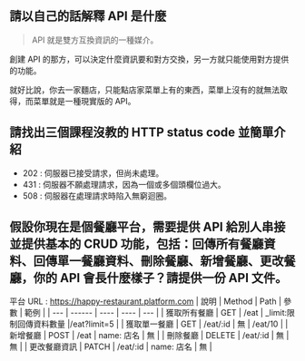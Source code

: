 ## 請以自己的話解釋 API 是什麼
> API 就是雙方互換資訊的一種媒介。

創建 API 的那方，可以決定什麼資訊要和對方交換，另一方就只能使用對方提供的功能。

就好比說，你去一家麵店，只能點店家菜單上有的東西，菜單上沒有的就無法取得，而菜單就是一種現實版的 API。



## 請找出三個課程沒教的 HTTP status code 並簡單介紹
- 202 : 伺服器已接受請求，但尚未處理。
- 431 : 伺服器不願處理請求，因為一個或多個頭欄位過大。
- 508 : 伺服器在處理請求時陷入無窮迴圈。


## 假設你現在是個餐廳平台，需要提供 API 給別人串接並提供基本的 CRUD 功能，包括：回傳所有餐廳資料、回傳單一餐廳資料、刪除餐廳、新增餐廳、更改餐廳，你的 API 會長什麼樣子？請提供一份 API 文件。


平台 URL : https://happy-restaurant.platform.com
| 說明 | Method | Path | 參數 | 範例 |
| --- | ------ | ---- | ---- | --- |
| 獲取所有餐廳 | GET | /eat | _limit:限制回傳資料數量 |/eat?limit=5 |
| 獲取單一餐廳 | GET | /eat/:id | 無 | /eat/10 |
| 新增餐廳    | POST | /eat | name: 店名 | 無 |
| 刪除餐廳    | DELETE | /eat/:id | 無 | 無 |
| 更改餐廳資訊 | PATCH | /eat/:id | name: 店名 | 無 |




